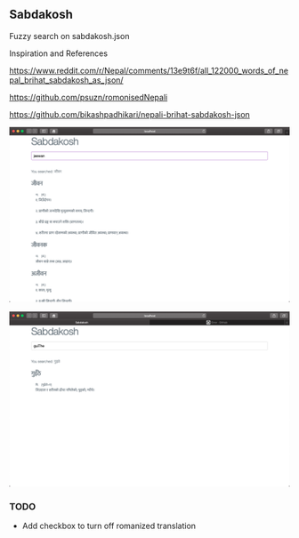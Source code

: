 ## Sabdakosh

Fuzzy search on sabdakosh.json

Inspiration and References

https://www.reddit.com/r/Nepal/comments/13e9t6f/all_122000_words_of_nepal_brihat_sabdakosh_as_json/

https://github.com/psuzn/romonisedNepali

https://github.com/bikashpadhikari/nepali-brihat-sabdakosh-json

![](https://github.com/KishorPokharel/sabdakosh/blob/master/images/1.png)


![](https://github.com/KishorPokharel/sabdakosh/blob/master/images/2.png)

### TODO
- Add checkbox to turn off romanized translation
